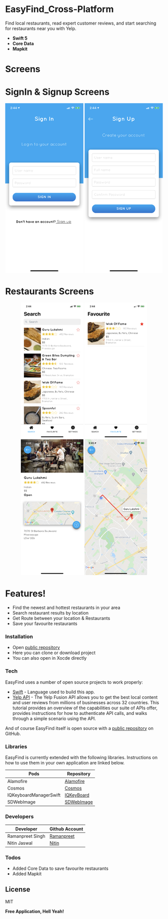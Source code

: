# EasyFind_Cross-Platform

Find local restaurants, read expert customer reviews, and start searching for restaurants near you with Yelp.
  - **Swift 5**
  - **Core Data**
  - **Mapkit**
  # Screens
 
# SignIn & Signup Screens
<p align="center">
  <img src="Images/login.png" width= 250>   <img src="Images/signup.png" width= 250>
 </p>

# Restaurants Screens
<p align="center">
  <img src="Images/search.png" width= 200>    <img src="Images/fav.png" width= 200>      <img src="Images/detail.png" width= 200>      <img src="Images/map.png" width= 200> 
 </p>
      
  #  Features!

  - Find the newest and hottest restaurants in your area
  - Search restaurant results by location
  - Get Route between your location & Restaurants
  - Save your favourite restaurants
  
### Installation

 - Open  [public repository][git]
 - Here you can clone or download project
 - You can also open in Xocde directly

  ### Tech

EasyFind uses a number of open source projects to work properly:

* [Swift] - Language used to build this app. 
* [Yelp API] - The Yelp Fusion API allows you to get the best local content and user reviews from millions of businesses across 32 countries. This tutorial provides an overview of the capabilities our suite of APIs offer, provides instructions for how to authenticate API calls, and walks through a simple scenario using the API.

And of course EasyFind itself is open source with a [public repository][git]
 on GitHub.

### Libraries

EasyFind is currently extended with the following libraries. Instructions on how to use them in your own application are linked below.

| Pods | Repository |
| ------ | ------ |
| Alamofire | [Alamofire] |
| Cosmos | [Cosmos] |
| IQKeyboardManagerSwift | [IQKeyBoard] |
| SDWebImage | [SDWebImage] |

### Developers

| Developer | Github Account |
| ------ | ------ |
| Ramanpreet Singh | [Ramanpreet] |
| Nitin Jaswal | [Nitin] |

### Todos

 - Added Core Data to save favourite restaurants
 - Added Mapkit
 
License
----

MIT


**Free Application, Hell Yeah!**

[//]: # (These are reference links used in the body of this note and get stripped out when the markdown processor does its job. There is no need to format nicely because it shouldn't be seen. Thanks SO - http://stackoverflow.com/questions/4823468/store-comments-in-markdown-syntax)

   [git]: <https://github.com/RamaniOS/EasyFind.git>
   [swift]: <https://developer.apple.com/documentation/swift>
   [yelp API]: <https://www.yelp.com/developers/v3/manage_app>
   [alamofire]: <https://github.com/Alamofire/Alamofire>
   [cosmos]: <https://github.com/evgenyneu/Cosmos>
   [SDWebImage]: <https://github.com/SDWebImage/SDWebImage>
   [IQKeyboard]: <https://github.com/hackiftekhar/IQKeyboardManager/tree/master/IQKeyboardManagerSwift>
   [ramanpreet]: <https://github.com/RamaniOS>
   [nitin]: <https://github.com/nathanjaswal>
   
   
   
